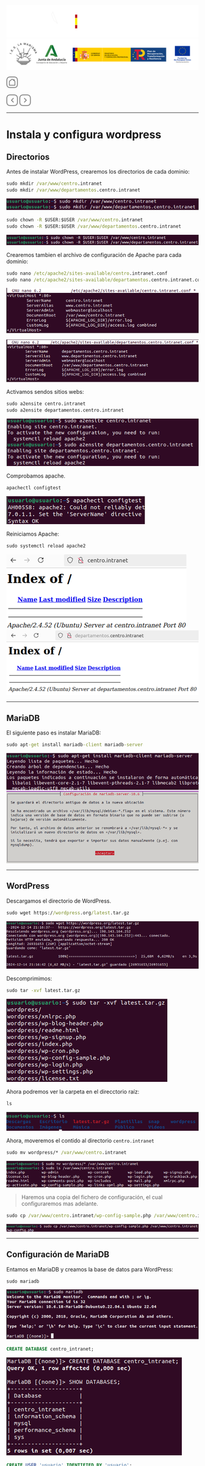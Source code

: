 <p style="text-aling:center;height:100px"></p>

![](/md/res/_bannerD.png#gh-dark-mode-only)
![](/md/res/_bannerL.png#gh-light-mode-only)

<a href="/README.md"><img src="/md/res/_back.svg" width="30"></a>

<a href="/md/2.md"><img src="/md/res/_arrow_r.svg" width="30"></a>
<a href="/md/4.md"><img src="/md/res/_arrow.svg" width="30"></a>

---

# Instala y configura wordpress

## Directorios

Antes de instalar WordPress, crearemos los directorios de cada dominio:

``` cmd
sudo mkdir /var/www/centro.intranet
sudo mkdir /var/www/departamentos.centro.intranet
```

![](/md/res/img/11.png)

``` cmd
sudo chown -R $USER:$USER /var/www/centro.intranet
sudo chown -R $USER:$USER /var/www/departamentos.centro.intranet
```

![](/md/res/img/12.png)

Crearemos tambien el archivo de configuración de Apache para cada dominio:

``` cmd
sudo nano /etc/apache2/sites-available/centro.intranet.conf
sudo nano /etc/apache2/sites-available/departamentos.centro.intranet.conf
```

![](/md/res/img/13.png)

![](/md/res/img/14.png)

Activamos sendos sitios webs:

``` cmd
sudo a2ensite centro.intranet
sudo a2ensite departamentos.centro.intranet
```

![](/md/res/img/15.png)

Comprobamos apache.

``` cmd
apachectl configtest
```

![](/md/res/img/16.png)


Reiniciamos Apache:

``` cmd
sudo systemctl reload apache2
```

![](/md/res/img/17.png)
![](/md/res/img/18.png)

---

## MariaDB

El siguiente paso es instalar MariaDB:

``` cmd
sudo apt-get install mariadb-client mariadb-server
```

![](/md/res/img/19.png)
![](/md/res/img/20.png)

---

## WordPress 

Descargamos el directorio de WordPress.

``` cmd
sudo wget https://wordpress.org/latest.tar.gz
```

![](/md/res/img/21.png)

Descomprimimos:

``` cmd
sudo tar -xvf latest.tar.gz
```

![](/md/res/img/22.png)

Ahora podremos ver la carpeta en el direcctorio raíz:

``` cmd
ls
```

![](/md/res/img/23.png)

Ahora, moveremos el contido al directorio `centro.intranet`

``` cmd
sudo mv wordpress/* /var/www/centro.intranet
```

![](/md/res/img/24.png)

> Haremos una copia del fichero de configuración, el cual configuraremos mas adelante.

``` cmd
sudo cp /var/www/centro.intranet/wp-config-sample.php /var/www/centro.intranet/wp-config.php
```

![](/md/res/img/30.png)

---

## Configuración de MariaDB

Entamos en MariaDB y creamos la base de datos para WordPress:

``` cmd
sudo mariadb
```

![](/md/res/img/25.png)

``` sql
CREATE DATABASE centro_intranet;
```

![](/md/res/img/26.png)

``` sql
CREATE USER 'usuario' IDENTIFIED BY 'usuario';
```

![](/md/res/img/27.png)

``` sql
GRANT ALL PRIVILEGES ON centro_intranet.* TO 'usuario' IDENTIFIED BY 'usuario';
```

![](/md/res/img/28.png)

---

## Configuración de WordPress

``` cmd
sudo nano /var/www/centro.intranet/wp-config.php
```
``` php
define( 'DB_NAME',      'centro_intranet' );
define( 'DB_USER',      'usuario' );
define( 'DB_PASSWORD',  'usuario');
```

![](/md/res/img/29.png)

``` sql
```

![](/md/res/img/31.png)
